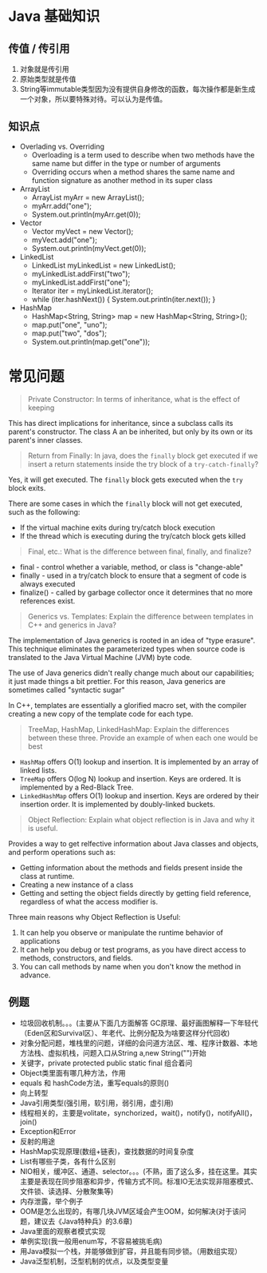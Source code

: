 # Java 基础知识

## 传值 / 传引用

1. 对象就是传引用
2. 原始类型就是传值
3. String等immutable类型因为没有提供自身修改的函数，每次操作都是新生成一个对象，所以要特殊对待。可以认为是传值。

## 知识点

+ Overlading vs. Overriding
	+ Overloading is a term used to describe when two methods have the same name but differ in the type or number of arguments
	+ Overriding occurs when a method shares the same name and function signature as another method in its super class
+ ArrayList
	+ ArrayList<String> myArr = new ArrayList<String>();
	+ myArr.add("one");
	+ System.out.println(myArr.get(0));
+ Vector
	+ Vector<String> myVect = new Vector<String>();
	+ myVect.add("one");
	+ System.out.println(myVect.get(0));
+ LinkedList
	+ LinkedList<String> myLinkedList = new LinkedList<String>();
	+ myLinkedList.addFirst("two");
	+ myLinkedList.addFirst("one");
	+ Iterator<String> iter = myLinkedList.iterator();
	+ while (iter.hashNext()) { System.out.println(iter.next()); }
+ HashMap
	+ HashMap<String, String> map = new HashMap<String, String>();
	+ map.put("one", "uno");
	+ map.put("two", "dos");
	+ System.out.println(map.get("one")); 
	
# 常见问题
	
> Private Constructor: In terms of inheritance, what is the effect of keeping

This has direct implications for inheritance, since a subclass calls its parent's constructor. The class A an be inherited, but only by its own or its parent's inner classes.
	
> Return from Finally: In java, does the `finally` block get executed if we insert a return statements inside the try block of a `try-catch-finally`?

Yes, it will get executed. The `finally` block gets executed when the `try` block exits.

There are some cases in which the `finally` block will not get executed, such as the following:

+ If the virtual machine exits during try/catch block execution
+ If the thread which is executing during the try/catch block gets killed

> Final, etc.: What is the difference between final, finally, and finalize?

+ final - control whether a variable, method, or class is "change-able"
+ finally - used in a try/catch block to ensure that a segment of code is always executed
+ finalize() - called by garbage collector once it determines that no more references exist.

> Generics vs. Templates: Explain the difference between templates in C++ and generics in Java?

The implementation of Java generics is rooted in an idea of "type erasure". This technique eliminates the parameterized types when source code is translated to the Java Virtual Machine (JVM) byte code.

The use of Java generics didn't really change much about our capabilities; it just made things a bit prettier. For this reason, Java generics are sometimes called "syntactic sugar"

In C++, templates are essentially a glorified macro set, with the compiler creating a new copy of the template code for each type.

> TreeMap, HashMap, LinkedHashMap: Explain the differences between these three. Provide an example of when each one would be best

+ `HashMap` offers O(1) lookup and insertion. It is implemented by an array of linked lists.
+ `TreeMap` offers O(log N) lookup and insertion. Keys are ordered. It is implemented by a Red-Black Tree.
+ `LinkedHashMap` offers O(1) lookup and insertion. Keys are ordered by their insertion order. It is implemented by doubly-linked buckets.

> Object Reflection: Explain what object reflection is in Java and why it is useful.

Provides a way to get relfective information about Java classes and objects, and perform operations such as:

+ Getting information about the methods and fields present inside the class at runtime.
+ Creating a new instance of a class
+ Getting and setting the object fields directly by getting field reference, regardless of what the access modifier is.

Three main reasons why Object Reflection is Useful:

1. It can help you observe or manipulate the runtime behavior of applications
2. It can help you debug or test programs, as you have direct access to methods, constructors, and fields.
3. You can call methods by name when you don't know the method in advance.

## 例题

+ 垃圾回收机制。。。(主要从下面几方面解答 GC原理、最好画图解释一下年轻代（Eden区和Survival区）、年老代、比例分配及为啥要这样分代回收)
+ 对象分配问题，堆栈里的问题，详细的会问道方法区、堆、程序计数器、本地方法栈、虚拟机栈，问题入口从String a,new String("")开始
+ 关键字，private protected public static final 组合着问
+ Object类里面有哪几种方法，作用
+ equals 和 hashCode方法，重写equals的原则()
+ 向上转型
+ Java引用类型(强引用，软引用，弱引用，虚引用)
+ 线程相关的，主要是volitate，synchorized，wait()，notify()，notifyAll()，join()
+ Exception和Error
+ 反射的用途
+ HashMap实现原理(数组+链表)，查找数据的时间复杂度
+ List有哪些子类，各有什么区别
+ NIO相关，缓冲区、通道、selector。。。(不熟，面了这么多，挂在这里。其实主要是表现在同步阻塞和异步，传输方式不同。标准IO无法实现非阻塞模式、文件锁、读选择、分散聚集等)
+ 内存泄露，举个例子
+ OOM是怎么出现的，有哪几块JVM区域会产生OOM，如何解决(对于该问题，建议去《Java特种兵》的3.6章)
+ Java里面的观察者模式实现
+ 单例实现(我一般用enum写，不容易被挑毛病)
+ 用Java模拟一个栈，并能够做到扩容，并且能有同步锁。（用数组实现）
+ Java泛型机制，泛型机制的优点，以及类型变量


